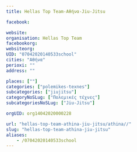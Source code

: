 ```yaml
---
title: Hellas Top Team-Αθήνα-Jiu-Jitsu

facebook:

website:
organisation: Hellas Top Team
facebookorg:
websiteorg:
UID: "07042020140533school"
cities: "Αθήνα"
perioxi: ""
address: ""

places: [""]
categories: ["polemikes-texnes"]
subcategories: ["jiujitsu"]
categoryNoSLug: ["Πολεμικές τέχνες"]
subcategoriesNoSLug: ["Jiu-Jitsu"]

orgUID: org14042020000228

url: "hellas-top-team-athina-jiu-jitsu/athina//"
slug: "hellas-top-team-athina-jiu-jitsu"
aliases:
    - /07042020140533school
---
```





